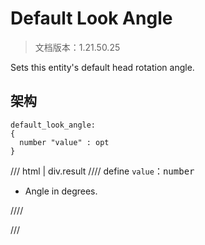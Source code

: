 # Default Look Angle

> 文档版本：1.21.50.25

Sets this entity's default head rotation angle.

## 架构

```mcschema
default_look_angle:
{
  number "value" : opt
}

```

/// html | div.result
//// define
`value`：<samp>number</samp>

- Angle in degrees.


////


///

